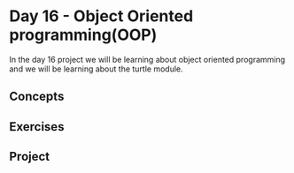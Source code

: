 # Day 16 - Object Oriented programming(OOP)

In the day 16 project we will be learning about object oriented programming and we will be learning about the turtle module.

## Concepts

## Exercises

## Project



